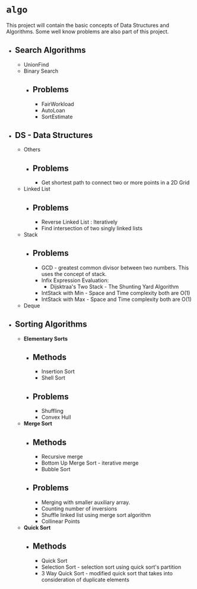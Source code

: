 # `algo`

This project will contain the basic concepts of Data Structures and Algorithms.
Some well know problems are also part of this project.

* **Search Algorithms**
    -
    * UnionFind
    * Binary Search
        * Problems
            -
            * FairWorkload
            * AutoLoan
            * SortEstimate
        
    
* **DS - Data Structures**
    -
    * Others
        *   Problems
            -
            *   Get shortest path to connect two or more points in a 2D Grid
    * Linked List
        *   Problems
            -
            *   Reverse Linked List : Iteratively
            *   Find intersection of two singly linked lists
    * Stack
        *   Problems
            -   
            *   GCD - greatest common divisor between two numbers. This uses the concept of stack.
            *   Infix Expression Evaluation:
                *   Dijsktraa's Two Stack - The Shunting Yard Algorithm
            *   IntStack with Min - Space and Time complexity both are O(1)
            *   IntStack with Max - Space and Time complexity both are O(1)
    * Deque
      
               
* **Sorting Algorithms**
    -
    * **Elementary Sorts**
        * Methods
            -
            * Insertion Sort
            * Shell Sort
        * Problems
            -
            * Shuffling
            * Convex Hull
    * **Merge Sort**
        * Methods
            -
            * Recursive merge
            * Bottom Up Merge Sort - iterative merge
            * Bubble Sort
        * Problems
            -
            * Merging with smaller auxiliary array.
            * Counting number of inversions
            * Shuffle linked list using merge sort algorithm
            * Collinear Points
    * **Quick Sort**
        * Methods
            -
            * Quick Sort
            * Selection Sort  - selection sort using quick sort's partition
            * 3 Way Quick Sort - modified quick sort that takes into consideration of duplicate elements
            